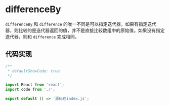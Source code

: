 # differenceBy

`differenceBy` 和 `difference` 的唯一不同是可以指定迭代器，如果有指定迭代器，则比较的是迭代器返回的值，并不是直接比较数组中的原始值。如果没有指定迭代器，则和 `difference` 完成相同。

## 代码实现

```jsx
/**
 * defaultShowCode: true
 */

import React from 'react';
import code from './';

export default () => '源码在index.js';
```
